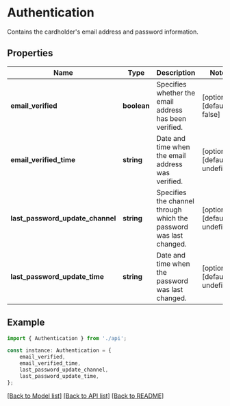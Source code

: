 # Authentication

Contains the cardholder\'s email address and password information.

## Properties

Name | Type | Description | Notes
------------ | ------------- | ------------- | -------------
**email_verified** | **boolean** | Specifies whether the email address has been verified. | [optional] [default to false]
**email_verified_time** | **string** | Date and time when the email address was verified. | [optional] [default to undefined]
**last_password_update_channel** | **string** | Specifies the channel through which the password was last changed. | [optional] [default to undefined]
**last_password_update_time** | **string** | Date and time when the password was last changed. | [optional] [default to undefined]

## Example

```typescript
import { Authentication } from './api';

const instance: Authentication = {
    email_verified,
    email_verified_time,
    last_password_update_channel,
    last_password_update_time,
};
```

[[Back to Model list]](../README.md#documentation-for-models) [[Back to API list]](../README.md#documentation-for-api-endpoints) [[Back to README]](../README.md)
